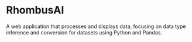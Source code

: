 # RhombusAI
A web application that processes and displays data, focusing on data type inference and conversion for datasets using Python and Pandas.
